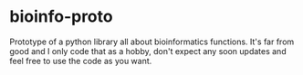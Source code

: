 # bioinfo-proto
Prototype of a python library all about bioinformatics functions. It's far from good and I only code that as a hobby, don't expect any soon updates and feel free to use the code as you want.
